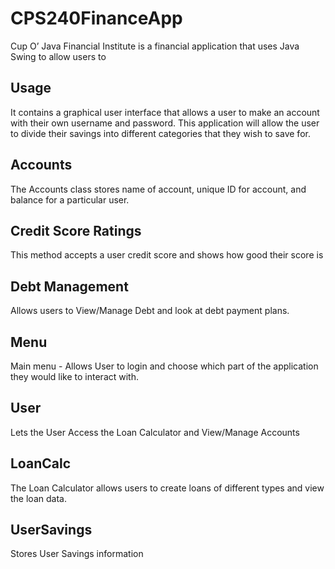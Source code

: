 # CPS240FinanceApp

Cup O’ Java Financial Institute is a financial application that uses Java Swing to allow users to 

## Usage
It contains a graphical user interface that allows a user to make an account with their own username and password.
This application will allow the user to divide their savings into different categories that they wish to save for. 


## Accounts
The Accounts class stores name of account, unique ID for account, and balance for a particular user. 

## Credit Score Ratings
This method accepts a user credit score and shows how good their score is

## Debt Management 
Allows users to View/Manage Debt and look at debt payment plans. 

## Menu
Main menu - Allows User to login and choose which part of the application they would like to interact with. 

## User 
Lets the User Access the Loan Calculator and View/Manage Accounts
 
## LoanCalc
The Loan Calculator allows users to create loans of different types and view the loan data.

## UserSavings
Stores User Savings information

